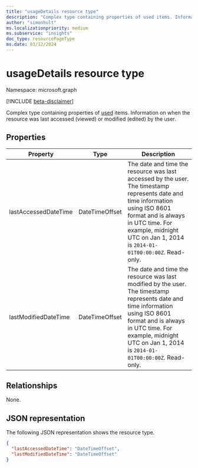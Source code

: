 ```yaml
---
title: "usageDetails resource type"
description: "Complex type containing properties of used items. Information on when the resource was last accessed (viewed) or modified (edited) by the user."
author: "simonhult"
ms.localizationpriority: medium
ms.subservice: "insights"
doc_type: resourcePageType
ms.date: 03/12/2024
---
```


# usageDetails resource type

Namespace: microsoft.graph

[!INCLUDE [beta-disclaimer](../../includes/beta-disclaimer.md)]

Complex type containing properties of [used](insights-used.md) items. Information on when the resource was last accessed (viewed) or modified (edited) by the user.

## Properties

| Property              | Type          | Description  |
| -------------         |---------------| -------------|
| lastAccessedDateTime                  | DateTimeOffset        | The date and time the resource was last accessed by the user. The timestamp represents date and time information using ISO 8601 format and is always in UTC time. For example, midnight UTC on Jan 1, 2014 is `2014-01-01T00:00:00Z`. Read-only. |
| lastModifiedDateTime                | DateTimeOffset        | The date and time the resource was last modified by the user. The timestamp represents date and time information using ISO 8601 format and is always in UTC time. For example, midnight UTC on Jan 1, 2014 is `2014-01-01T00:00:00Z`. Read-only.       |

## Relationships
None.

## JSON representation

The following JSON representation shows the resource type.

<!-- {
  "blockType": "resource",
  "optionalProperties": [

  ],
  "@odata.type": "microsoft.graph.usageDetails"
}-->

```json
{
  "lastAccessedDateTime": "DateTimeOffset",
  "lastModifiedDateTime": "DateTimeOffset"
}
```

